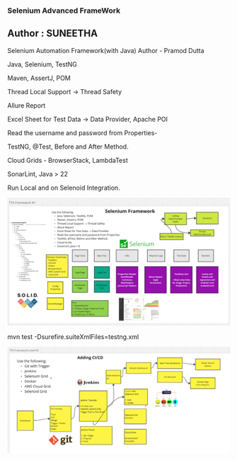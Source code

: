 ### Selenium Advanced FrameWork

## Author : SUNEETHA



Selenium Automation Framework(with Java)
Author - Pramod Dutta

Java, Selenium, TestNG

Maven, AssertJ, POM

Thread Local Support → Thread Safety

Allure Report

Excel Sheet for Test Data → Data Provider, Apache POI

Read the username and password from Properties-

TestNG, @Test, Before and After Method.

Cloud Grids - BrowserStack, LambdaTest

SonarLint, Java > 22

Run Local and on Selenoid Integration.


![img.png](img.png)


mvn test -Dsurefire.suiteXmlFiles=testng.xml

![img_1.png](img_1.png)

